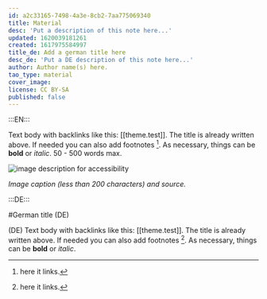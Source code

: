 ```yaml
---
id: a2c33165-7498-4a3e-8cb2-7aa775069340
title: Material
desc: 'Put a description of this note here...'
updated: 1620039181261
created: 1617975584997
title_de: Add a german title here
desc_de: 'Put a DE description of this note here...'
author: Author name(s) here.
tao_type: material
cover_image:
license: CC BY-SA
published: false
---
```


:::EN:::

Text body with backlinks like this: [[theme.test]]. The title is already written above.
If needed you can also add footnotes [^footnote1].
As necessary, things can be **bold** or _italic_. 50 - 500 words max.

![image description for accessibility](/images/example/hippo.jpg)

_Image caption (less than 200 characters) and source._


[^footnote1]: here it links.

<!-- And this allows us to leave notes to the others that are not visible in the preview. -->

:::DE:::

#German title (DE)

(DE) Text body with backlinks like this: [[theme.test]]. The title is already written above.
If needed you can also add footnotes [^footnoteDE1].
As necessary, things can be **bold** or _italic_.

[^footnoteDE1]: here it links.
